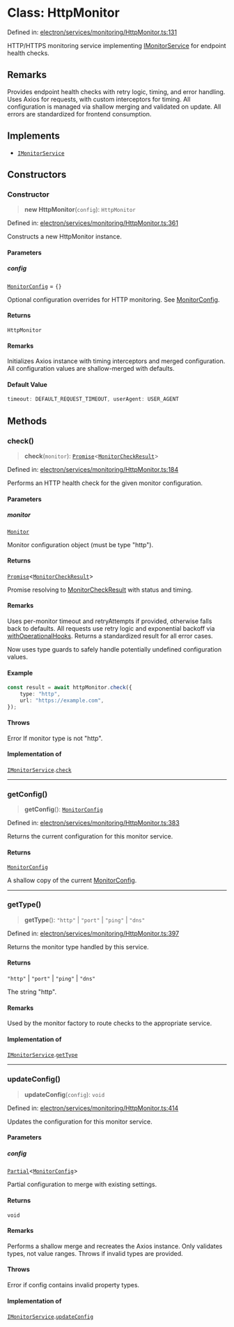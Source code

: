 # Class: HttpMonitor

Defined in: [electron/services/monitoring/HttpMonitor.ts:131](https://github.com/Nick2bad4u/Uptime-Watcher/blob/main/electron/services/monitoring/HttpMonitor.ts#L131)

HTTP/HTTPS monitoring service implementing [IMonitorService](../../types/interfaces/IMonitorService.md) for
endpoint health checks.

## Remarks

Provides endpoint health checks with retry logic, timing, and error handling.
Uses Axios for requests, with custom interceptors for timing. All
configuration is managed via shallow merging and validated on update. All
errors are standardized for frontend consumption.

## Implements

- [`IMonitorService`](../../types/interfaces/IMonitorService.md)

## Constructors

### Constructor

> **new HttpMonitor**(`config`): `HttpMonitor`

Defined in: [electron/services/monitoring/HttpMonitor.ts:361](https://github.com/Nick2bad4u/Uptime-Watcher/blob/main/electron/services/monitoring/HttpMonitor.ts#L361)

Constructs a new HttpMonitor instance.

#### Parameters

##### config

[`MonitorConfig`](../../types/interfaces/MonitorConfig.md) = `{}`

Optional configuration overrides for HTTP monitoring. See
  [MonitorConfig](../../types/interfaces/MonitorConfig.md).

#### Returns

`HttpMonitor`

#### Remarks

Initializes Axios instance with timing interceptors and merged
configuration. All configuration values are shallow-merged with
defaults.

#### Default Value

```ts
timeout: DEFAULT_REQUEST_TIMEOUT, userAgent: USER_AGENT
```

## Methods

### check()

> **check**(`monitor`): [`Promise`](https://developer.mozilla.org/docs/Web/JavaScript/Reference/Global_Objects/Promise)\<[`MonitorCheckResult`](../../types/interfaces/MonitorCheckResult.md)\>

Defined in: [electron/services/monitoring/HttpMonitor.ts:184](https://github.com/Nick2bad4u/Uptime-Watcher/blob/main/electron/services/monitoring/HttpMonitor.ts#L184)

Performs an HTTP health check for the given monitor configuration.

#### Parameters

##### monitor

[`Monitor`](../../../../../shared/types/interfaces/Monitor.md)

Monitor configuration object (must be type "http").

#### Returns

[`Promise`](https://developer.mozilla.org/docs/Web/JavaScript/Reference/Global_Objects/Promise)\<[`MonitorCheckResult`](../../types/interfaces/MonitorCheckResult.md)\>

Promise resolving to [MonitorCheckResult](../../types/interfaces/MonitorCheckResult.md) with status and
  timing.

#### Remarks

Uses per-monitor timeout and retryAttempts if provided, otherwise falls
back to defaults. All requests use retry logic and exponential backoff
via [withOperationalHooks](../../../../utils/operationalHooks/functions/withOperationalHooks.md). Returns a standardized result for all
error cases.

Now uses type guards to safely handle potentially undefined configuration
values.

#### Example

```typescript
const result = await httpMonitor.check({
    type: "http",
    url: "https://example.com",
});
```

#### Throws

Error If monitor type is not "http".

#### Implementation of

[`IMonitorService`](../../types/interfaces/IMonitorService.md).[`check`](../../types/interfaces/IMonitorService.md#check)

***

### getConfig()

> **getConfig**(): [`MonitorConfig`](../../types/interfaces/MonitorConfig.md)

Defined in: [electron/services/monitoring/HttpMonitor.ts:383](https://github.com/Nick2bad4u/Uptime-Watcher/blob/main/electron/services/monitoring/HttpMonitor.ts#L383)

Returns the current configuration for this monitor service.

#### Returns

[`MonitorConfig`](../../types/interfaces/MonitorConfig.md)

A shallow copy of the current [MonitorConfig](../../types/interfaces/MonitorConfig.md).

***

### getType()

> **getType**(): `"http"` \| `"port"` \| `"ping"` \| `"dns"`

Defined in: [electron/services/monitoring/HttpMonitor.ts:397](https://github.com/Nick2bad4u/Uptime-Watcher/blob/main/electron/services/monitoring/HttpMonitor.ts#L397)

Returns the monitor type handled by this service.

#### Returns

`"http"` \| `"port"` \| `"ping"` \| `"dns"`

The string "http".

#### Remarks

Used by the monitor factory to route checks to the appropriate service.

#### Implementation of

[`IMonitorService`](../../types/interfaces/IMonitorService.md).[`getType`](../../types/interfaces/IMonitorService.md#gettype)

***

### updateConfig()

> **updateConfig**(`config`): `void`

Defined in: [electron/services/monitoring/HttpMonitor.ts:414](https://github.com/Nick2bad4u/Uptime-Watcher/blob/main/electron/services/monitoring/HttpMonitor.ts#L414)

Updates the configuration for this monitor service.

#### Parameters

##### config

[`Partial`](https://www.typescriptlang.org/docs/handbook/utility-types.html#partialtype)\<[`MonitorConfig`](../../types/interfaces/MonitorConfig.md)\>

Partial configuration to merge with existing settings.

#### Returns

`void`

#### Remarks

Performs a shallow merge and recreates the Axios instance. Only validates
types, not value ranges. Throws if invalid types are provided.

#### Throws

Error if config contains invalid property types.

#### Implementation of

[`IMonitorService`](../../types/interfaces/IMonitorService.md).[`updateConfig`](../../types/interfaces/IMonitorService.md#updateconfig)
